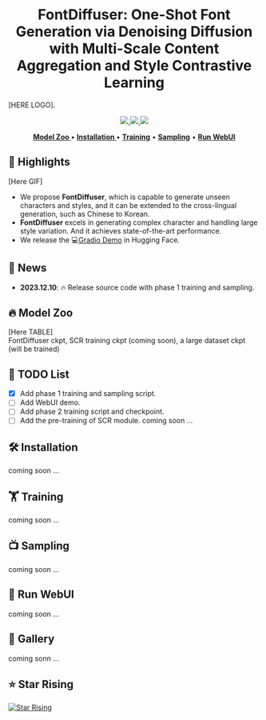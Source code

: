 <div align=center>

# FontDiffuser: One-Shot Font Generation via Denoising Diffusion with Multi-Scale Content Aggregation and Style Contrastive Learning

</div>

[HERE LOGO].  

<p align="center">
    <a href='111'><img src='https://img.shields.io/badge/Arxiv-2312.98527-red'>
    <a href='https://github.com/yeungchenwa/FontDiffuser'><img src='https://img.shields.io/badge/Code-aka.ms/fontdiffuser-yellow'>
    <!-- </a> [![Hugging Face Spaces](https://img.shields.io/badge/%F0%9F%A4%97%20Hugging%20Face-TextDiffuser-blue)](https://huggingface.co/spaces/JingyeChen22/TextDiffuser) -->
    <a href=''><img src='https://img.shields.io/badge/GoogleColab-link-purple'>    
</p>


<p align="center">
   <strong><a href="#Model-Zoo">Model Zoo </a></strong> •
   <strong><a href="#Installation">Installation </a></strong> •
   <strong><a href="#Training">Training</a></strong> •
   <strong><a href="#Sampling">Sampling</a></strong> •
   <strong><a href="#Run-WebUI">Run WebUI</a></strong>   
</p>

## 🌟 Highlights
[Here GIF]
+ We propose **FontDiffuser**, which is capable to generate unseen characters and styles, and it can be extended to the cross-lingual generation, such as Chinese to Korean.
+ **FontDiffuser** excels in generating complex character and handling large style variation. And it achieves state-of-the-art performance. 
+ We release the 💻[Gradio Demo]() in Hugging Face.  

## 📅 News
- **2023.12.10**: 🔥 Release source code with phase 1 training and sampling.

## 🔥 Model Zoo
[Here TABLE]  
FontDiffuser ckpt, SCR training ckpt (coming soon), a large dataset ckpt (will be trained)

## 🚧 TODO List
- [x] Add phase 1 training and sampling script.
- [ ] Add WebUI demo.
- [ ] Add phase 2 training script and checkpoint.
- [ ] Add the pre-training of SCR module.
coming soon ...

## 🛠️ Installation
coming soon ...

## 🏋️ Training
coming soon ...

## 📺 Sampling
coming soon ...

## 📱 Run WebUI
coming soon ...

## 🌄 Gallery
coming sonn ...

## ⭐ Star Rising
[![Star Rising](https://api.star-history.com/svg?repos=yeungchenwa/FontDiffuser&type=Timeline)](https://star-history.com/#yeungchenwa/FontDiffuser&Timeline)
